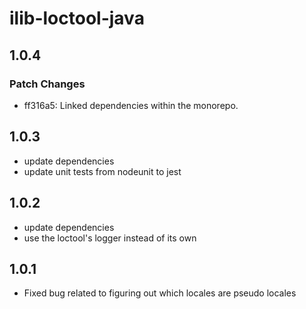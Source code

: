 # ilib-loctool-java

## 1.0.4

### Patch Changes

- ff316a5: Linked dependencies within the monorepo.

## 1.0.3

- update dependencies
- update unit tests from nodeunit to jest

## 1.0.2

- update dependencies
- use the loctool's logger instead of its own

## 1.0.1

- Fixed bug related to figuring out which locales are pseudo locales
